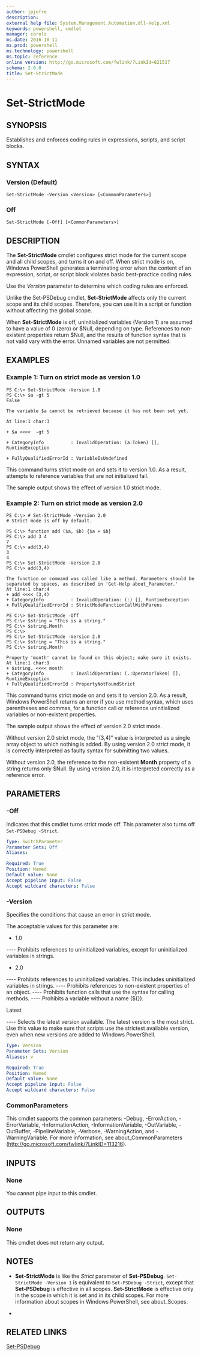 ```yaml
---
author: jpjofre
description: 
external help file: System.Management.Automation.dll-Help.xml
keywords: powershell, cmdlet
manager: carolz
ms.date: 2016-10-11
ms.prod: powershell
ms.technology: powershell
ms.topic: reference
online version: http://go.microsoft.com/fwlink/?LinkId=821517
schema: 2.0.0
title: Set-StrictMode
---
```


# Set-StrictMode

## SYNOPSIS
Establishes and enforces coding rules in expressions, scripts, and script blocks.

## SYNTAX

### Version (Default)
```
Set-StrictMode -Version <Version> [<CommonParameters>]
```

### Off
```
Set-StrictMode [-Off] [<CommonParameters>]
```

## DESCRIPTION
The **Set-StrictMode** cmdlet configures strict mode for the current scope and all child scopes, and turns it on and off.
When strict mode is on, Windows PowerShell generates a terminating error when the content of an expression, script, or script block violates basic best-practice coding rules.

Use the *Version* parameter to determine which coding rules are enforced.

Unlike the Set-PSDebug cmdlet, **Set-StrictMode** affects only the current scope and its child scopes.
Therefore, you can use it in a script or function without affecting the global scope.

When **Set-StrictMode** is off, uninitialized variables (Version 1) are assumed to have a value of 0 (zero) or $Null, depending on type.
References to non-existent properties return $Null, and the results of function syntax that is not valid vary with the error.
Unnamed variables are not permitted.

## EXAMPLES

### Example 1: Turn on strict mode as version 1.0
```
PS C:\> Set-StrictMode -Version 1.0
PS C:\> $a -gt 5
False

The variable $a cannot be retrieved because it has not been set yet. 

At line:1 char:3

+ $a <<<<  -gt 5

+ CategoryInfo          : InvalidOperation: (a:Token) [], RuntimeException

+ FullyQualifiedErrorId : VariableIsUndefined
```

This command turns strict mode on and sets it to version 1.0.
As a result, attempts to reference variables that are not initialized fail.

The sample output shows the effect of version 1.0 strict mode.

### Example 2: Turn on strict mode as version 2.0
```
PS C:\> # Set-StrictMode -Version 2.0
# Strict mode is off by default.

PS C:\> function add ($a, $b) {$a + $b}
PS C:\> add 3 4
7
PS C:\> add(3,4)
3
4
PS C:\> Set-StrictMode -Version 2.0
PS C:\> add(3,4)

The function or command was called like a method. Parameters should be separated by spaces, as described in 'Get-Help about_Parameter.'
At line:1 char:4
+ add <<<< (3,4)
+ CategoryInfo          : InvalidOperation: (:) [], RuntimeException
+ FullyQualifiedErrorId : StrictModeFunctionCallWithParens

PS C:\> Set-StrictMode -Off
PS C:\> $string = "This is a string."
PS C:\> $string.Month
PS C:\>
PS C:\> Set-StrictMode -Version 2.0
PS C:\> $string = "This is a string."
PS C:\> $string.Month

Property 'month' cannot be found on this object; make sure it exists.
At line:1 char:9
+ $string. <<<< month
+ CategoryInfo          : InvalidOperation: (.:OperatorToken) [], RuntimeException
+ FullyQualifiedErrorId : PropertyNotFoundStrict
```

This command turns strict mode on and sets it to version 2.0.
As a result, Windows PowerShell returns an error if you use method syntax, which uses parentheses and commas, for a function call or reference uninitialized variables or non-existent properties.

The sample output shows the effect of version 2.0 strict mode.

Without version 2.0 strict mode, the "(3,4)" value is interpreted as a single array object to which nothing is added.
By using version 2.0 strict mode, it is correctly interpreted as faulty syntax for submitting two values.

Without version 2.0, the reference to the non-existent **Month** property of a string returns only $Null.
By using version 2.0, it is interpreted correctly as a reference error.

## PARAMETERS

### -Off
Indicates that this cmdlet turns strict mode off.
This parameter also turns off `Set-PSDebug -Strict`.

```yaml
Type: SwitchParameter
Parameter Sets: Off
Aliases: 

Required: True
Position: Named
Default value: None
Accept pipeline input: False
Accept wildcard characters: False
```

### -Version
Specifies the conditions that cause an error in strict mode.

The acceptable values for this parameter are:

- 1.0

---- Prohibits references to uninitialized variables, except for uninitialized variables in strings.
- 2.0

---- Prohibits references to uninitialized variables. This includes uninitialized variables in strings.
---- Prohibits references to non-existent properties of an object.
---- Prohibits function calls that use the syntax for calling methods.
---- Prohibits a variable without a name (${}).

Latest

---- Selects the latest version available.
The latest version is the most strict.
Use this value to make sure that scripts use the strictest available version, even when new versions are added to Windows PowerShell.

```yaml
Type: Version
Parameter Sets: Version
Aliases: v

Required: True
Position: Named
Default value: None
Accept pipeline input: False
Accept wildcard characters: False
```

### CommonParameters
This cmdlet supports the common parameters: -Debug, -ErrorAction, -ErrorVariable, -InformationAction, -InformationVariable, -OutVariable, -OutBuffer, -PipelineVariable, -Verbose, -WarningAction, and -WarningVariable. For more information, see about_CommonParameters (http://go.microsoft.com/fwlink/?LinkID=113216).

## INPUTS

### None
You cannot pipe input to this cmdlet.

## OUTPUTS

### None
This cmdlet does not return any output.

## NOTES
* **Set-StrictMode** is like the *Strict* parameter of **Set-PSDebug**. `Set-StrictMode -Version 1` is equivalent to `Set-PSDebug -Strict`, except that **Set-PSDebug** is effective in all scopes. **Set-StrictMode** is effective only in the scope in which it is set and in its child scopes. For more information about scopes in Windows PowerShell, see about_Scopes.

*

## RELATED LINKS

[Set-PSDebug](Set-PSDebug.md)

